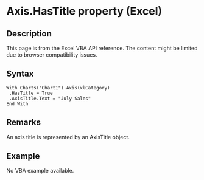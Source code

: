 # Axis.HasTitle property (Excel)

## Description
This page is from the Excel VBA API reference. The content might be limited due to browser compatibility issues.

## Syntax
```vba
With Charts("Chart1").Axis(xlCategory) 
 .HasTitle = True 
 .AxisTitle.Text = "July Sales" 
End With
```

## Remarks
An axis title is represented by an AxisTitle object.

## Example
No VBA example available.
